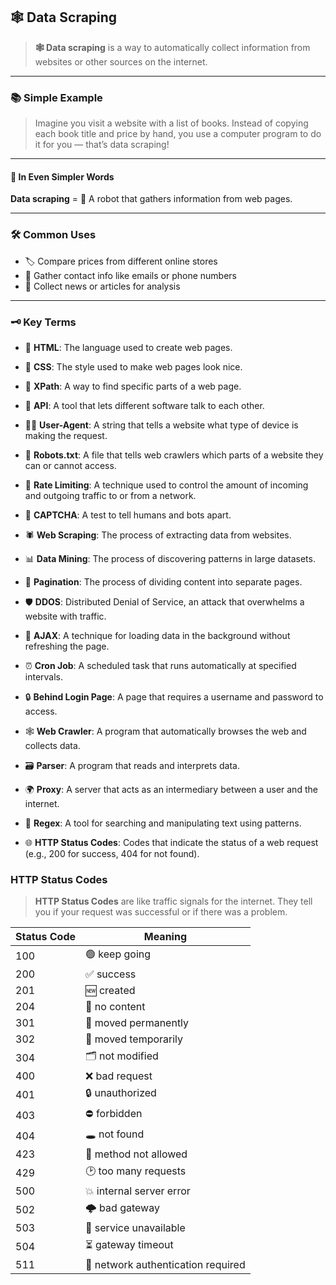 ## 🕸️ Data Scraping

> **🕸️ Data scraping** is a way to automatically collect information from websites or other sources on the internet.

---

### 📚 Simple Example

> Imagine you visit a website with a list of books. Instead of copying each book title and price by hand, you use a computer program to do it for you — that’s data scraping!

---

#### 🤖 In Even Simpler Words

**Data scraping** = 🤖 A robot that gathers information from web pages.

---

### 🛠️ Common Uses

- 🏷️ Compare prices from different online stores
- 📧 Gather contact info like emails or phone numbers
- 📰 Collect news or articles for analysis

---

### 🗝️ Key Terms

- 📝 **HTML**: The language used to create web pages.

- 🎨 **CSS**: The style used to make web pages look nice.

- 🧭 **XPath**: A way to find specific parts of a web page.

- 🔌 **API**: A tool that lets different software talk to each other.

- 🕵️‍♂️ **User-Agent**: A string that tells a website what type of device is making the request.

- 🤖 **Robots.txt**: A file that tells web crawlers which parts of a website they can or cannot access.

- 🚦 **Rate Limiting**: A technique used to control the amount of incoming and outgoing traffic to or from a network.

- 🧩 **CAPTCHA**: A test to tell humans and bots apart.

- 🕷️ **Web Scraping**: The process of extracting data from websites.

- 📊 **Data Mining**: The process of discovering patterns in large datasets.

- 📄 **Pagination**: The process of dividing content into separate pages.

- 🛡️ **DDOS**: Distributed Denial of Service, an attack that overwhelms a website with traffic.

- 🔄 **AJAX**: A technique for loading data in the background without refreshing the page.

- ⏰ **Cron Job**: A scheduled task that runs automatically at specified intervals.

- 🔒 **Behind Login Page**: A page that requires a username and password to access.

- 🕸️ **Web Crawler**: A program that automatically browses the web and collects data.

- 🗃️ **Parser**: A program that reads and interprets data.

- 🌍 **Proxy**: A server that acts as an intermediary between a user and the internet.

- 🔎 **Regex**: A tool for searching and manipulating text using patterns.

- 🌐 **HTTP Status Codes**: Codes that indicate the status of a web request (e.g., 200 for success, 404 for not found).

### HTTP Status Codes
> **HTTP Status Codes** are like traffic signals for the internet. They tell you if your request was successful or if there was a problem.
> 
| Status Code | Meaning                    |
|-------------|---------------------------|
| 100         | 🟢 keep going              |
| 200         | ✅ success                 |
| 201         | 🆕 created                 |
| 204         | 🚫 no content              |
| 301         | 🔀 moved permanently       |
| 302         | 🔁 moved temporarily       |
| 304         | 🗂️ not modified           |
| 400         | ❌ bad request             |
| 401         | 🔒 unauthorized            |
| 403         | ⛔ forbidden               |
| 404         | 🕳️ not found              |
| 423         | 🚫 method not allowed      |
| 429         | 🕑 too many requests       |
| 500         | 💥 internal server error   |
| 502         | 🌩️ bad gateway            |
| 503         | 🛑 service unavailable     |
| 504         | ⏳ gateway timeout         |
| 511         | 🔑 network authentication required |
